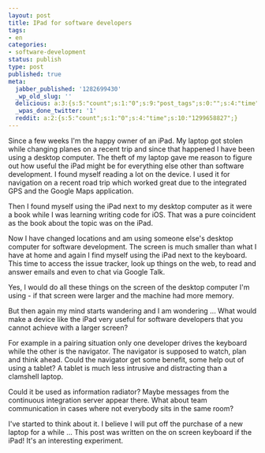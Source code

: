 ```yaml
---
layout: post
title: IPad for software developers
tags:
- en
categories:
- software-development
status: publish
type: post
published: true
meta:
  jabber_published: '1282699430'
  _wp_old_slug: ''
  delicious: a:3:{s:5:"count";s:1:"0";s:9:"post_tags";s:0:"";s:4:"time";s:10:"1288361692";}
  _wpas_done_twitter: '1'
  reddit: a:2:{s:5:"count";s:1:"0";s:4:"time";s:10:"1299658827";}
---
```

Since a few weeks I'm the happy owner of an iPad. My laptop got stolen while changing planes on a recent trip and since that happened I have been using a desktop computer. The theft of my laptop gave me reason to figure out how useful the iPad might be for everything else other than software development. I found myself reading a lot on the device. I used it for navigation on a recent road trip which worked great due to the integrated GPS and the Google Maps application.

Then I found myself using the iPad next to my desktop computer as it were a book while I was learning writing code for iOS. That was a pure coincident as the book about the topic was on the iPad.

Now I have changed locations and am using someone else's desktop computer for software development. The screen is much smaller than what I have at home and again I find myself using the iPad next to the keyboard. This time to access the issue tracker, look up things on the web, to read and answer emails and even to chat via Google Talk.

Yes, I would do all these things on the screen of the desktop computer I'm using - if that screen were larger and the machine had more memory.

But then again my mind starts wandering and I am wondering ... What would make a device like the iPad very useful for software developers that you cannot achieve with a larger screen?

For example in a pairing situation only one developer drives the keyboard while the other is the navigator. The navigator is supposed to watch, plan and think ahead. Could the navigator get some benefit, some help out of using a tablet? A tablet is much less intrusive and distracting than a clamshell laptop.

Could it be used as information radiator? Maybe messages from the continuous integration server appear there. What about team communication in cases where not everybody sits in the same room?

I've started to think about it. I believe I will put off the purchase of a new laptop for a while ... This post was written on the on screen keyboard if the iPad! It's an interesting experiment.
